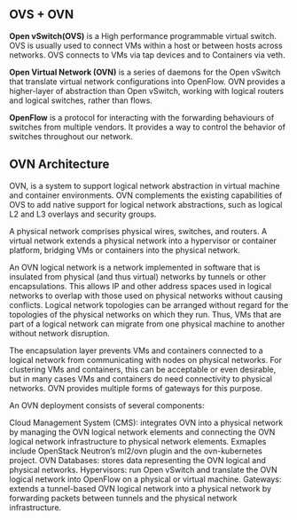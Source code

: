 ## OVS + OVN

**Open vSwitch(OVS)** is a High performance programmable virtual switch.
OVS is usually used to connect VMs within a host or between hosts across networks.
OVS connects to VMs via tap devices and to Containers via veth.

**Open Virtual Network (OVN)** is a series of daemons for the Open vSwitch that translate virtual network configurations into OpenFlow. OVN provides a higher-layer of abstraction than Open vSwitch, working with logical routers and logical switches, rather than flows.

**OpenFlow** is a protocol for interacting with the forwarding behaviours of switches from multiple vendors. It provides a way to control the behavior of switches throughout our network.

## OVN Architecture

OVN, is a system to support logical network abstraction in virtual machine and container environments. OVN complements the existing capabilities of OVS to add native support for logical network abstractions, such as logical L2 and L3 overlays and security groups. 

A physical network comprises physical wires, switches, and routers.
A virtual network extends a physical network into a hypervisor or container platform, bridging VMs or containers into the physical network.

An OVN logical network is a network implemented in software that is insulated from physical (and thus virtual) networks by tunnels or other encapsulations. This allows IP and other address spaces used in logical networks to overlap with those used on physical networks without causing conflicts. Logical network topologies can be arranged without regard for the topologies of the physical networks on which they run. Thus, VMs that are part of a logical network can migrate from one physical machine to another without network disruption.

The encapsulation layer prevents VMs and containers connected to a logical network from communicating with nodes on physical networks. For clustering VMs and containers, this can be acceptable or even desirable, but in many cases VMs and containers do need connectivity to physical networks. OVN provides multiple forms of gateways for this purpose.

An OVN deployment consists of several components:

Cloud Management System (CMS): integrates OVN into a physical network by managing the OVN logical network elements and connecting the OVN logical network infrastructure to physical network elements. Exmaples include OpenStack Neutron’s ml2/ovn plugin and the ovn-kubernetes project.
OVN Databases: stores data representing the OVN logical and physical networks.
Hypervisors: run Open vSwitch and translate the OVN logical network into OpenFlow on a physical or virtual machine.
Gateways: extends a tunnel-based OVN logical network into a physical network by forwarding packets between tunnels and the physical network infrastructure.
